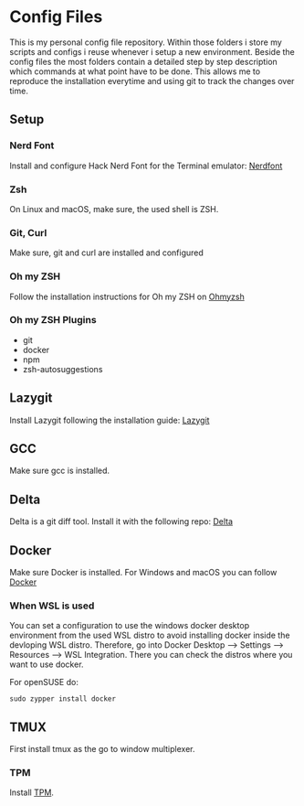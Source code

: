 # Config Files

This is my personal config file repository. Within those folders i store my scripts and configs i reuse whenever i setup a new environment. Beside the config files the most folders contain a detailed step by step description which commands at what point have to be done. This allows me to reproduce the installation everytime and using git to track the changes over time.
## Setup
### Nerd Font
Install and configure Hack Nerd Font for the Terminal emulator:
[Nerdfont](https://www.nerdfonts.com/)
### Zsh
On Linux and macOS, make sure, the used shell is ZSH.
### Git, Curl
Make sure, git and curl are installed and configured
### Oh my ZSH
Follow the installation instructions for Oh my ZSH on
[Ohmyzsh](https://ohmyz.sh/#install)

### Oh my ZSH Plugins
- git
- docker
- npm
- zsh-autosuggestions

## Lazygit
Install Lazygit following the installation guide:
[Lazygit](https://github.com/jesseduffield/lazygit#installation)

## GCC
Make sure gcc is installed.

## Delta
Delta is a git diff tool. Install it with the following repo:
[Delta](https://github.com/dandavison/delta)

## Docker
Make sure Docker is installed.
For Windows and macOS you can follow [Docker](https://www.docker.com/)
### When WSL is used
You can set a configuration to use the windows docker desktop environment from the used WSL distro to avoid installing docker inside the devloping WSL distro. Therefore, go into Docker Desktop --> Settings --> Resources --> WSL Integration. There you can check the distros where you want to use docker.

For openSUSE do:
```
sudo zypper install docker
```
## TMUX
First install tmux as the go to window multiplexer.

### TPM 
Install [TPM](https://github.com/tmux-plugins/tpm).
